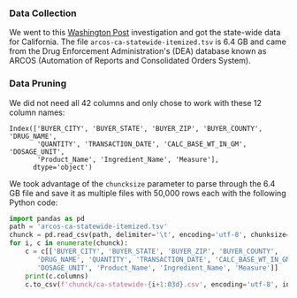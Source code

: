 ### Data Collection

We went to this [Washington Post](https://www.washingtonpost.com/graphics/2019/investigations/dea-pain-pill-database/#download-resources) investigation and got the state-wide data for California. The file `arcos-ca-statewide-itemized.tsv` is 6.4 GB and came from the Drug Enforcement Administration's (DEA) database known as ARCOS (Automation of Reports and Consolidated Orders System).

### Data Pruning

We did not need all 42 columns and only chose to work with these 12 column names:
```
Index(['BUYER_CITY', 'BUYER_STATE', 'BUYER_ZIP', 'BUYER_COUNTY', 'DRUG_NAME',
       'QUANTITY', 'TRANSACTION_DATE', 'CALC_BASE_WT_IN_GM', 'DOSAGE_UNIT',
       'Product_Name', 'Ingredient_Name', 'Measure'],
      dtype='object')
```

We took advantage of the `chuncksize` parameter to parse through the 6.4 GB file and save it as multiple files with 50,000 rows each with the following Python code:
```Python
import pandas as pd
path = 'arcos-ca-statewide-itemized.tsv'
chunck = pd.read_csv(path, delimiter='\t', encoding='utf-8', chunksize=60000, low_memory=False)
for i, c in enumerate(chunck):
    c = c[['BUYER_CITY', 'BUYER_STATE', 'BUYER_ZIP', 'BUYER_COUNTY',
       'DRUG_NAME', 'QUANTITY', 'TRANSACTION_DATE', 'CALC_BASE_WT_IN_GM',
       'DOSAGE_UNIT', 'Product_Name', 'Ingredient_Name', 'Measure']]
    print(c.columns)
    c.to_csv(f'chunck/ca-statewide-{i+1:03d}.csv', encoding='utf-8', index=False)
```
